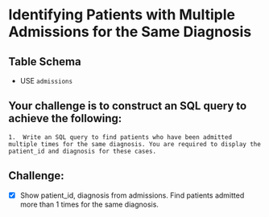 # Identifying Patients with Multiple Admissions for the Same Diagnosis

## Table Schema
- USE `admissions`

## Your challenge is to construct an SQL query to achieve the following:

    1.  Write an SQL query to find patients who have been admitted multiple times for the same diagnosis. You are required to display the patient_id and diagnosis for these cases.

## Challenge:

- [x] Show patient_id, diagnosis from admissions. Find patients admitted more than 1 times for the same diagnosis.
